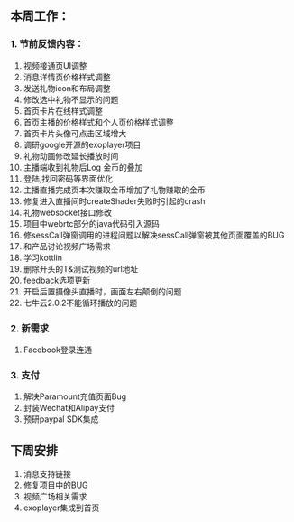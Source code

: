 ## 本周工作：
### 1. 节前反馈内容：

1. 视频接通页UI调整
1. 消息详情页价格样式调整
1. 发送礼物icon和布局调整
1. 修改选中礼物不显示的问题
1. 首页卡片在线样式调整
1.	首页主播的价格样式和个人页价格样式调整
1. 首页卡片头像可点击区域增大
1. 调研google开源的exoplayer项目
1. 礼物动画修改延长播放时间
1. 主播端收到礼物后Log 金币的叠加
1. 登陆,找回密码等界面优化
1. 主播直播完成页本次赚取金币增加了礼物赚取的金币
1. 修复进入直播间时createShader失败时引起的crash
1. 礼物websocket接口修改
1. 项目中webrtc部分的java代码引入源码
1. 修sessCall弹窗调用的进程问题以解决sessCall弹窗被其他页面覆盖的BUG
1. 和产品讨论视频广场需求
1. 学习kottlin
1. 删除开头的T&测试视频的url地址
1. feedback选项更新
1. 开启后置摄像头直播时，画面左右颠倒的问题
1. 七牛云2.0.2不能循环播放的问题


### 2. 新需求

1. Facebook登录连通

### 3. 支付
1. 解决Paramount充值页面Bug
1. 封装Wechat和Alipay支付
1. 预研paypal SDK集成

## 下周安排

1. 消息支持链接
1. 修复项目中的BUG
1. 视频广场相关需求
1. exoplayer集成到首页